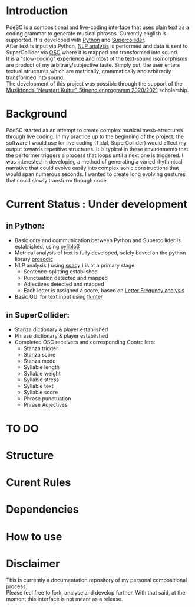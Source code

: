 
# Introduction

PoeSC is a compositional and live-coding interface that uses plain text as a coding grammar to generate musical phrases. Currently english is supported. 
It is developed with [Python](https://www.python.org/) and [Supercollider](https://supercollider.github.io/).  
After text is input via Python, [NLP analysis](https://en.wikipedia.org/wiki/Natural_language_processing) is performed and data is sent to SuperCollider via [OSC](https://en.wikipedia.org/wiki/Open_Sound_Control) where it is mapped and transformed into sound.  
It is a "slow-coding" experience and most of the text-sound isomorphisms are product of my arbitrary/subjective taste. 
Simply put, the user enters textual structures which are metrically, grammatically and arbitrarily transformed into sound.   
The development of this project was possible through the support of the [Musikfonds "Neustart Kultur" Stipendienprogramm 2020/2021](https://www.musikfonds.de/wp-content/uploads/2020/07/MF-Stipendienprogramm_Ausschreibung_200713.pdf) scholarship.

# Background 

PoeSC started as an attempt to create complex musical meso-structures through live coding.
In my practice up to the beginning of the project, the software I would use for live coding (Tidal, SuperCollider) would effect my output towards repetitive structures. It is typical in these environments that the performer triggers a process that loops until a next one is triggered. I was interested in developing a method of generating a varied rhythmical narrative that could evolve easily into complex sonic constructions that would span numerous seconds. I wanted to create long evolving gestures that could slowly transform through code. 



# Current Status : Under development
## in Python:
* Basic core and communication between Python and Supercollider is established, using [pyliblo3](https://pypi.org/project/pyliblo3/)
* Metrical analysis of text is fully developed, solely based on the python library [prosodic](https://github.com/quadrismegistus/prosodic)
* NLP analysis ( using [spacy](https://github.com/explosion/spaCy) ) is at a primary stage: 
    * Sentence-splitting established 
    * Punctuation detected and mapped
    * Adjectives detected and mapped
    * Each letter is assigned a score, based on [Letter Frequncy analysis](https://en.wikipedia.org/wiki/Letter_frequency)
* Basic GUI for text input using [tkinter](https://en.wikipedia.org/wiki/Tkinter)
## in SuperCollider:
* Stanza dictionary & player established
* Phrase dictionary & player established
* Completed OSC receivers and corresponding Controllers:
    * Stanza trigger 
    * Stanza score
    * Stanza mode 
    * Syllable length
    * Syllable weight
    * Syllable stress 
    * Syllable text
    * Syllable score
    * Phrase punctuation
    * Phrase Adjectives

# TO DO

# Structure

# Curent Rules

# Dependencies

# How to use

# Disclaimer

This is currently a documentation repository of my personal compositional process.  
Please feel free to fork, analyse and develop further. With that said, at the moment this interface is not meant as a release.
